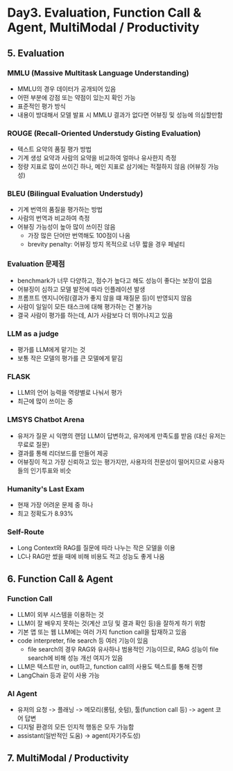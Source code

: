 # Day3. Evaluation, Function Call & Agent, MultiModal / Productivity

## 5. Evaluation

### MMLU (Massive Multitask Language Understanding)
- MMLU의 경우 데이터가 공개되어 있음
- 어떤 부분에 강점 또는 약점이 있는지 확인 가능
- 표준적인 평가 방식
- 내용이 방대해서 모델 발표 시 MMLU 결과가 없다면 어뷰징 및 성능에 의심할만함

### ROUGE (Recall-Oriented Understudy Gisting Evaluation)
- 텍스트 요약의 품질 평가 방법
- 기계 생성 요약과 사람의 요약을 비교하여 얼마나 유사한지 측정
- 정량 지표로 많이 쓰이긴 하나, 메인 지표로 삼기에는 적절하지 않음 (어뷰징 가능성)

### BLEU (Bilingual Evaluation Understudy)
- 기계 번역의 품질을 평가하는 방법
- 사람의 번역과 비교하여 측정
- 어뷰징 가능성이 높아 많이 쓰이진 않음
  - 가장 많은 단어만 번역해도 100점이 나옴
  - brevity penalty: 어뷰징 방지 목적으로 너무 짧을 경우 페널티

### Evaluation 문제점
- benchmark가 너무 다양하고, 점수가 높다고 해도 성능이 좋다는 보장이 없음
- 어뷰징이 심하고 모델 발전에 따라 인플레이션 발생
- 프롬프트 엔지니어링(결과가 좋지 않을 떄 재질문 등)이 반영되지 않음
- 사람이 일일이 모든 태스크에 대해 평가하는 건 불가능
- 결국 사람이 평가를 하는데, AI가 사람보다 더 뛰어나지고 있음

### LLM as a judge
- 평가를 LLM에게 맡기는 것
- 보통 작은 모델의 평가를 큰 모델에게 맡김

### FLASK
- LLM의 언어 능력을 역량별로 나눠서 평가
- 최근에 많이 쓰이는 중

### LMSYS Chatbot Arena
- 유저가 질문 시 익명의 랜덤 LLM이 답변하고, 유저에게 만족도를 받음 (대신 유저는 무료로 질문)
- 결과를 통해 리더보드를 만들어 제공
- 어뷰징이 적고 가장 신뢰하고 있는 평가지만, 사용자의 전문성이 떨어지므로 사용자들의 인기투표와 비슷

### Humanity's Last Exam
- 현재 가장 어려운 문제 중 하나
- 최고 정확도가 8.93%

### Self-Route
- Long Context와 RAG를 질문에 따라 나누는 작은 모델을 이용
- LC나 RAG만 썼을 때에 비해 비용도 적고 성능도 좋게 나옴

## 6. Function Call & Agent

### Function Call
- LLM이 외부 시스템을 이용하는 것
- LLM이 잘 배우지 못하는 것(계산 코딩 및 결과 확인 등)을 잘하게 하기 위함
- 기본 앱 또는 웹 LLM에는 여러 가지 function call을 탑재하고 있음
- code interpreter, file search 등 여러 기능이 있음
  - file search의 경우 RAG와 유사하나 범용적인 기능이므로, RAG 성능이 file search에 비해 성능 개선 여지가 있음
- LLM은 텍스트만 in, out하고, function call의 사용도 텍스트를 통해 진행
- LangChain 등과 같이 사용 가능

### AI Agent
- 유저의 요청 -> 플래닝 -> 메모리(롱텀, 숏텀), 툴(function call 등) -> agent 코어 답변
- 디지털 환경의 모든 인지적 행동은 모두 가능함
- assistant(일반적인 도움) -> agent(자기주도성)

## 7. MultiModal / Productivity
